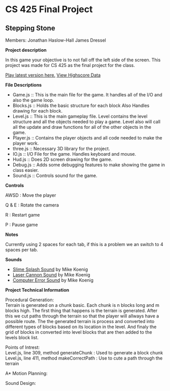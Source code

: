 CS 425 Final Project
====================

Stepping Stone
--------------
Members: 
Jonathan Haslow-Hall
James Dressel

**Project description**

In this game your objective is to not fall off the left side of the screen. This project was made for CS 425 as the final project for the class. 

[Play latest version here.](http://www.divided-games.com/CS425/index.html)
[View Highscore Data](http://www.divided-games.com/CS425/php/highscore.php)

**File Descriptions**

* Game.js ::
This is the main file for the game. It handles all of the I/O and also the game loop. 
* Blocks.js ::
Holds the basic structure for each block Also Handles drawing for each block. 
* Level.js ::
This is the main gameplay file. Level contains the level structure and all the objects needed to play a game. Level also will call all the update and draw functions for all of the other objects in the game. 
* Player.js ::
Contains the player objects and all code needed to make the player work. 
* three.js ::
Necessary 3D library for the project. 
* IO.js ::
I/O File for the game. Handles keyboard and mouse. 
* Hud.js ::
Does 2D screen drawing for the game. 
* Debug.js ::
Adds some debugging features to make showing the game in class easier. 
* Sound.js ::
Controls sound for the game. 

**Controls**

AWSD  : Move the player

Q & E : Rotate the camera 

R     : Restart game 

P     : Pause game

**Notes**

Currently using 2 spaces for each tab, if this is a problem we an switch to 4 spaces per tab. 


**Sounds**

* [Slime Splash Sound](http://soundbible.com/1097-Slime-Splash.html) by Mike Koenig
* [Laser Cannon Sound](http://soundbible.com/1771-Laser-Cannon.html) by Mike Koenig
* [Computer Error Sound](http://soundbible.com/172-Computer-Error.html) by Mike Koenig

**Project Technical Information**

Procedural Generation:  
Terrain is generated on a chunk basic. Each chunk is n blocks long and m blocks high. The first thing that happens is the terrain is generated. After this we cut paths through the terrain so that the player will allways have a possible route. The the generated terrain is process and converted into different types of blocks based on its location in the level. And finaly the grid of blocks in converted into level blocks that are then added to the levels block list. 

Points of Intrest:  
Level.js, line 309, method generateChunk : Used to generate a block chunk  
Level.js, line 411, method makeCorrectPath : Use to cute a path through the terrain

A* Motion Planning:


Sound Design:


